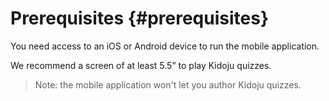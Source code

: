 # Prerequisites {#prerequisites}

You need access to an iOS or Android device to run the mobile application.

We recommend a screen of at least 5.5” to play Kidoju quizzes.

> Note: the mobile application won't let you author Kidoju quizzes.




